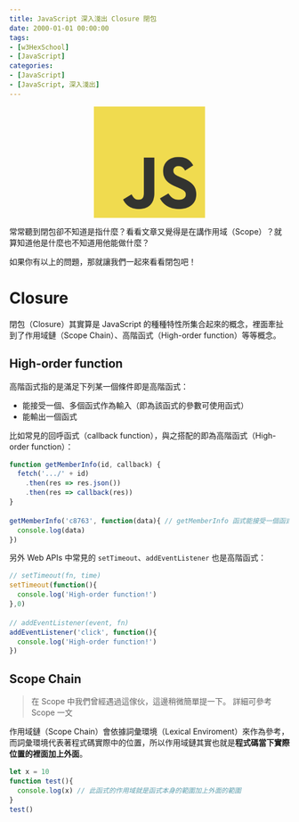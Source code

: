 ```yaml
---
title: JavaScript 深入淺出 Closure 閉包
date: 2000-01-01 00:00:00
tags:
- [w3HexSchool]
- [JavaScript]
categories: 
- [JavaScript]
- [JavaScript, 深入淺出]
---
```


<div style="display:flex;justify-content:center;">
  <img style="object-fit:cover;" src='/images/JavaScript/JavaScript-logo.png' width='200px' height='200px' />
</div>

常常聽到閉包卻不知道是指什麼？看看文章又覺得是在講作用域（Scope）？就算知道他是什麼也不知道用他能做什麼？

如果你有以上的問題，那就讓我們一起來看看閉包吧！

<!-- more -->

# Closure
閉包（Closure）其實算是 JavaScript 的種種特性所集合起來的概念，裡面牽扯到了作用域鏈（Scope Chain）、高階函式（High-order function）等等概念。

## High-order function
高階函式指的是滿足下列某一個條件即是高階函式：
- 能接受一個、多個函式作為輸入（即為該函式的參數可使用函式）
- 能輸出一個函式

比如常見的回呼函式（callback function），與之搭配的即為高階函式（High-order function）：

```js
function getMemberInfo(id, callback) {
  fetch('.../' + id)
    .then(res => res.json())
    .then(res => callback(res))
}

getMemberInfo('c8763', function(data){ // getMemberInfo 函式能接受一個函式作為輸入
  console.log(data)
})
```

另外 Web APIs 中常見的 `setTimeout`、`addEventListener` 也是高階函式：

```js
// setTimeout(fn, time)
setTimeout(function(){
  console.log('High-order function!')
},0)

// addEventListener(event, fn)
addEventListener('click', function(){
  console.log('High-order function!')
})
```

## Scope Chain
> 在 Scope 中我們曾經遇過這傢伙，這邊稍微簡單提一下。
> 詳細可參考 Scope 一文

作用域鏈（Scope Chain）會依據詞彙環境（Lexical Enviroment）來作為參考，而詞彙環境代表著程式碼實際中的位置，所以作用域鏈其實也就是**程式碼當下實際位置的裡面加上外面**。

```js
let x = 10
function test(){
  console.log(x) // 此函式的作用域就是函式本身的範圍加上外面的範圍
}
test() 
```
